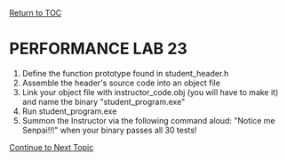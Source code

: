 <a href="https://github.com/CyberTrainingUSAF/05-C-Programming/blob/master/00-Table-of-Contents.md" rel="Return to TOC"> Return to TOC </a>

# PERFORMANCE LAB 23

1. Define the function prototype found in student_header.h
2. Assemble the header's source code into an object file
3. Link your object file with instructor_code.obj (you will have to make it) and name the binary "student_program.exe"
4. Run student_program.exe
5. Summon the Instructor via the following command aloud: "Notice me Senpai!!!" when your binary passes all 30 tests!

<a href="https://github.com/CyberTrainingUSAF/05-C-Programming/blob/master/10_Preprocessor/README.md" rel="Continue to Next Topic"> Continue to Next Topic </a>
